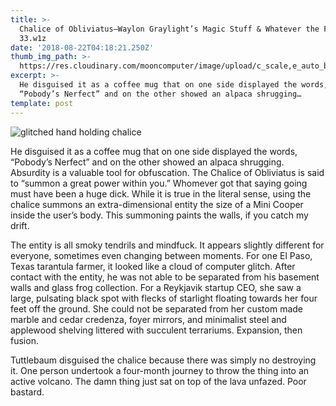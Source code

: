 ```yaml
---
title: >-
  Chalice of Obliviatus—Waylon Graylight’s Magic Stuff & Whatever the Fuck
  33.w1z
date: '2018-08-22T04:18:21.250Z'
thumb_img_path: >-
  https://res.cloudinary.com/mooncomputer/image/upload/c_scale,e_auto_brightness,h_300,q_auto:best/v1561925205/Moon%20Computer%20Blog/W1Z/Waylon%20Graylight/chalice-of-obliviatus--jametlene-reskp-365764-unsplash--glitched.jpg
excerpt: >-
  He disguised it as a coffee mug that on one side displayed the words,
  “Pobody’s Nerfect” and on the other showed an alpaca shrugging…
template: post
---
```

![glitched hand holding chalice](https://res.cloudinary.com/mooncomputer/image/upload/c_scale,e_auto_brightness,h_800,q_auto:best/v1561925205/Moon%20Computer%20Blog/W1Z/Waylon%20Graylight/chalice-of-obliviatus--jametlene-reskp-365764-unsplash--glitched.jpg "Waylon Graylight Chalice of Obliviatus")

He disguised it as a coffee mug that on one side displayed the words, “Pobody’s Nerfect” and on the other showed an alpaca shrugging. Absurdity is a valuable tool for obfuscation. The Chalice of Obliviatus is said to “summon a great power within you.” Whomever got that saying going must have been a huge dick. While it is true in the literal sense, using the chalice summons an extra-dimensional entity the size of a Mini Cooper inside the user’s body. This summoning paints the walls, if you catch my drift.

The entity is all smoky tendrils and mindfuck. It appears slightly different for everyone, sometimes even changing between moments. For one El Paso, Texas tarantula farmer, it looked like a cloud of computer glitch. After contact with the entity, he was not able to be separated from his basement walls and glass frog collection. For a Reykjavik startup CEO, she saw a large, pulsating black spot with flecks of starlight floating towards her four feet off the ground. She could not be separated from her custom made marble and cedar credenza, foyer mirrors, and minimalist steel and applewood shelving littered with succulent terrariums. Expansion, then fusion.

Tuttlebaum disguised the chalice because there was simply no destroying it. One person undertook a four-month journey to throw the thing into an active volcano. The damn thing just sat on top of the lava unfazed. Poor bastard.
